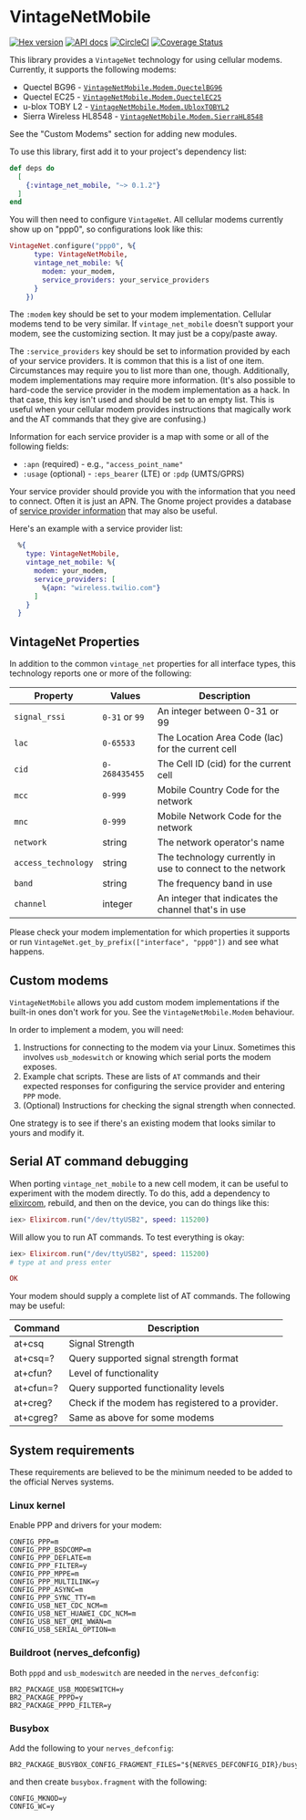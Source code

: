 # VintageNetMobile

[![Hex version](https://img.shields.io/hexpm/v/vintage_net_mobile.svg "Hex version")](https://hex.pm/packages/vintage_net_mobile)
[![API docs](https://img.shields.io/hexpm/v/vintage_net_mobile.svg?label=hexdocs "API docs")](https://hexdocs.pm/vintage_net_mobile/VintageNetMobile.html)
[![CircleCI](https://circleci.com/gh/nerves-networking/vintage_net_mobile.svg?style=svg)](https://circleci.com/gh/nerves-networking/vintage_net_mobile)
[![Coverage Status](https://coveralls.io/repos/github/nerves-networking/vintage_net_mobile/badge.svg?branch=master)](https://coveralls.io/github/nerves-networking/vintage_net_mobile?branch=master)

This library provides a `VintageNet` technology for using cellular modems.
Currently, it supports the following modems:

* Quectel BG96 - [`VintageNetMobile.Modem.QuectelBG96`](https://www.quectel.com/product/bg96.htm)
* Quectel EC25 - [`VintageNetMobile.Modem.QuectelEC25`](https://www.quectel.com/product/ec25.htm)
* u-blox TOBY L2 - [`VintageNetMobile.Modem.UbloxTOBYL2`](https://www.u-blox.com/en/product/toby-l2-series)
* Sierra Wireless HL8548 - [`VintageNetMobile.Modem.SierraHL8548`](https://source.sierrawireless.com/resources/airprime/hardware_specs_user_guides/airprime_hl8548_and_hl8548-g_product_technical_specification/)

See the "Custom Modems" section for adding new modules.

To use this library, first add it to your project's dependency list:

```elixir
def deps do
  [
    {:vintage_net_mobile, "~> 0.1.2"}
  ]
end
```

You will then need to configure `VintageNet`. All cellular modems currently show
up on "ppp0", so configurations look like this:

```elixir
VintageNet.configure("ppp0", %{
      type: VintageNetMobile,
      vintage_net_mobile: %{
        modem: your_modem,
        service_providers: your_service_providers
      }
    })
```

The `:modem` key should be set to your modem implementation. Cellular modems
tend to be very similar. If `vintage_net_mobile` doesn't support your modem, see
the customizing section. It may just be a copy/paste away.

The `:service_providers` key should be set to information provided by each of
your service providers. It is common that this is a list of one item.
Circumstances may require you to list more than one, though. Additionally, modem
implementations may require more information. (It's also possible to hard-code
the service provider in the modem implementation as a hack. In that case, this
key isn't used and should be set to an empty list. This is useful when your
cellular modem provides instructions that magically work and the AT commands
that they give are confusing.)

Information for each service provider is a map with some or all of the following
fields:

* `:apn` (required) - e.g., `"access_point_name"`
* `:usage` (optional) - `:eps_bearer` (LTE) or `:pdp` (UMTS/GPRS)

Your service provider should provide you with the information that you need to
connect. Often it is just an APN. The Gnome project provides a database of
[service provider
information](https://wiki.gnome.org/Projects/NetworkManager/MobileBroadband/ServiceProviders)
that may also be useful.

Here's an example with a service provider list:

```elixir
  %{
    type: VintageNetMobile,
    vintage_net_mobile: %{
      modem: your_modem,
      service_providers: [
        %{apn: "wireless.twilio.com"}
      ]
    }
  }
```

## VintageNet Properties

In addition to the common `vintage_net` properties for all interface types, this
technology reports one or more of the following:

| Property      | Values         | Description                   |
| ------------- | -------------- | ----------------------------- |
| `signal_rssi` | `0-31` or `99` | An integer between 0-31 or 99 |
| `lac`         | `0-65533`      | The Location Area Code (lac) for the current cell |
| `cid`         | `0-268435455`  | The Cell ID (cid) for the current cell |
| `mcc`         | `0-999`        | Mobile Country Code for the network |
| `mnc`         | `0-999`        | Mobile Network Code for the network |
| `network`     | string         | The network operator's name |
| `access_technology` | string   | The technology currently in use to connect to the network |
| `band`        | string         | The frequency band in use |
| `channel`     | integer        | An integer that indicates the channel that's in use |

Please check your modem implementation for which properties it supports or run
`VintageNet.get_by_prefix(["interface", "ppp0"])` and see what happens.

## Custom modems

`VintageNetMobile` allows you add custom modem implementations if the built-in
ones don't work for you. See the `VintageNetMobile.Modem` behaviour.

In order to implement a modem, you will need:

1. Instructions for connecting to the modem via your Linux. Sometimes this
   involves `usb_modeswitch` or knowing which serial ports the modem exposes.
2. Example chat scripts. These are lists of `AT` commands and their expected
   responses for configuring the service provider and entering `PPP` mode.
3. (Optional) Instructions for checking the signal strength when connected.

One strategy is to see if there's an existing modem that looks similar to yours
and modify it.

## Serial AT command debugging

When porting `vintage_net_mobile` to a new cell modem, it can be useful to
experiment with the modem directly. To do this, add a dependency to
[elixircom](https://github.com/mattludwigs/elixircom), rebuild, and then on the
device, you can do things like this:

```elixir
iex> Elixircom.run("/dev/ttyUSB2", speed: 115200)
```

Will allow you to run AT commands. To test everything is okay:

```elixir
iex> Elixircom.run("/dev/ttyUSB2", speed: 115200)
# type at and press enter

OK
```

Your modem should supply a complete list of AT commands. The following may be
useful:

| Command   | Description                                      |
| --------- | ------------------------------------------------ |
| at+csq    | Signal Strength                                  |
| at+csq=?  | Query supported signal strength format           |
| at+cfun?  | Level of functionality                           |
| at+cfun=? | Query supported functionality levels             |
| at+creg?  | Check if the modem has registered to a provider. |
| at+cgreg? | Same as above for some modems                    |

## System requirements

These requirements are believed to be the minimum needed to be added to the
official Nerves systems.

### Linux kernel

Enable PPP and drivers for your modem:

```text
CONFIG_PPP=m
CONFIG_PPP_BSDCOMP=m
CONFIG_PPP_DEFLATE=m
CONFIG_PPP_FILTER=y
CONFIG_PPP_MPPE=m
CONFIG_PPP_MULTILINK=y
CONFIG_PPP_ASYNC=m
CONFIG_PPP_SYNC_TTY=m
CONFIG_USB_NET_CDC_NCM=m
CONFIG_USB_NET_HUAWEI_CDC_NCM=m
CONFIG_USB_NET_QMI_WWAN=m
CONFIG_USB_SERIAL_OPTION=m
```

### Buildroot (nerves_defconfig)

Both `pppd` and `usb_modeswitch` are needed in the `nerves_defconfig`:

```text
BR2_PACKAGE_USB_MODESWITCH=y
BR2_PACKAGE_PPPD=y
BR2_PACKAGE_PPPD_FILTER=y
```

### Busybox

Add the following to your `nerves_defconfig`:

```text
BR2_PACKAGE_BUSYBOX_CONFIG_FRAGMENT_FILES="${NERVES_DEFCONFIG_DIR}/busybox.fragment"
```

and then create `busybox.fragment` with the following:

```text
CONFIG_MKNOD=y
CONFIG_WC=y
```
